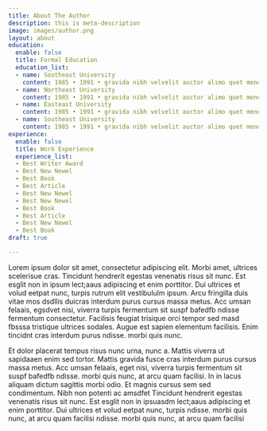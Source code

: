 ```yaml
---
title: About The Author
description: this is meta-description
image: images/author.png
layout: about
education:
  enable: false
  title: Formal Education
  education_list:
  - name: Southeast University
    content: 1985 • 1991 • gravida nibh velvelit auctor alimo quet menean solli
  - name: Northeast University
    content: 1985 • 1991 • gravida nibh velvelit auctor alimo quet menean solli
  - name: Easteast University
    content: 1985 • 1991 • gravida nibh velvelit auctor alimo quet menean solli
  - name: Southeast University
    content: 1985 • 1991 • gravida nibh velvelit auctor alimo quet menean solli
experience:
  enable: false
  title: Work Experience
  experience_list:
  - Best Writer Award
  - Best New Newel
  - Best Book
  - Best Article
  - Best New Newel
  - Best New Newel
  - Best Book
  - Best Article
  - Best New Newel
  - Best Book
draft: true

---
```

Lorem ipsum dolor sit amet, consectetur adipiscing elit. Morbi amet, ultrices scelerisue cras. Tincidunt hendrerit egestas venenatis risus sit nunc. Est esglit non in ipsum lect;aaus adipiscing et enim porttitor. Dui ultrices et volud eetpat nunc, turpis rutrum elit vestibululm ipsum. Arcu fringilla duis vitae mos dsdllis duicras interdum purus cursus massa metus. Acc umsan felaais, egsdvet nisi, viverra turpis fermentum sit suspf bafedfb ndisse fermentum consectetur. Facilisis feugiat trisique orci tempor sed masd fbsssa tristique ultrices sodales. Augue est sapien elementum facilisis. Enim tincidnt cras interdum purus  ndisse.  morbi quis nunc.


Et dolor placerat tempus risus nunc urna, nunc a. Mattis viverra ut sapidaaen enim sed tortor. Mattis gravida fusce cras interdum purus cursus massa metus. Acc umsan felaais, eget nisi, viverra turpis fermentum sit suspf bafedfb ndisse.  morbi quis nunc, at arcu quam facilisi. In in lacus aliquam dictum sagittis morbi odio. Et magnis cursus sem sed condimentum. Nibh non potenti ac amsdfet Tincidunt hendrerit egestas venenatis risus sit nunc. Est esglit non in ipsuasdm lect;aaus adipiscing et enim porttitor. Dui ultrices et volud eetpat nunc, turpis  ndisse.  morbi quis nunc, at arcu quam facilisi  ndisse.  morbi quis nunc, at arcu quam facilisi